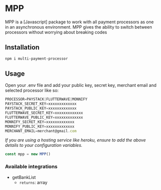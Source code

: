 # MPP

MPP is a [Javascript] package to work with all payment processors as one in an asynchronous environment. MPP gives the ability to switch between processors without worrying about breaking codes

## Installation
```bash
npm i multi-payment-processor
```

## Usage
Open your .env file and add your public key, secret key, merchant email and selected processor like so:

```js
PROCESSOR=PAYSTACK|FLUTTERWAVE|MONNIFY
PAYSTACK_SECRET_KEY=xxxxxxxxxxxxx
PAYSTACK_PUBLIC_KEY=xxxxxxxxxxxxx
FLUTTERWAVE_SECRET_KEY=xxxxxxxxxxxxx
FLUTTERWAVE_PUBLIC_KEY=xxxxxxxxxxxxx
MONNIFY_SECRET_KEY=xxxxxxxxxxxxx
MONNIFY_PUBLIC_KEY=xxxxxxxxxxxxx
MERCHANT_EMAIL=merchant@gmail.com
```
*If you are using a hosting service like heroku, ensure to add the above details to your configuration variables.*

```js
const mpp = new MPP()
```

### Available integrations

* getBankList
    - `returns`: array
